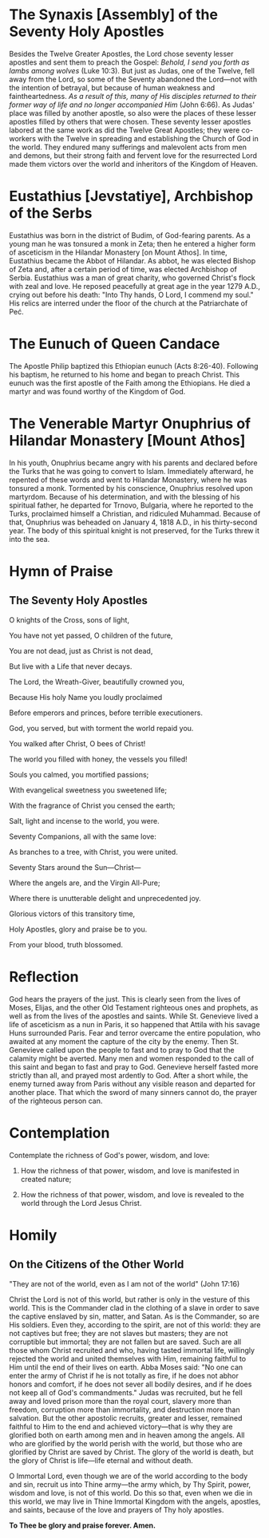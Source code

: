 # The Synaxis [Assembly] of the Seventy Holy Apostles

Besides the Twelve Greater Apostles, the Lord chose seventy lesser apostles and sent them to preach the Gospel: *Behold, I send you forth as lambs among wolves* (Luke 10:3). But just as Judas, one of the Twelve, fell away from the Lord, so some of the Seventy abandoned the Lord—not with the intention of betrayal, but because of human weakness and faintheartedness. *As a result of this, many of His disciples returned to their former way of life and no longer accompanied Him* (John 6:66). As Judas' place was filled by another apostle, so also were the places of these lesser apostles filled by others that were chosen. These seventy lesser apostles labored at the same work as did the Twelve Great Apostles; they were co-workers with the Twelve in spreading and establishing the Church of God in the world. They endured many sufferings and malevolent acts from men and demons, but their strong faith and fervent love for the resurrected Lord made them victors over the world and inheritors of the Kingdom of Heaven.


# Eustathius [Jevstatiye], Archbishop of the Serbs

Eustathius was born in the district of Budim, of God-fearing parents. As a young man he was tonsured a monk in Zeta; then he entered a higher form of asceticism in the Hilandar Monastery [on Mount Athos]. In time, Eustathius became the Abbot of Hilandar. As abbot, he was elected Bishop of Zeta and, after a certain period of time, was elected Archbishop of Serbia. Eustathius was a man of great charity, who governed Christ's flock with zeal and love. He reposed peacefully at great age in the year 1279 A.D., crying out before his death: "Into Thy hands, O Lord, I commend my soul." His relics are interred under the floor of the church at the Patriarchate of Peć.


# The Eunuch of Queen Candace

The Apostle Philip baptized this Ethiopian eunuch (Acts 8:26-40). Following his baptism, he returned to his home and began to preach Christ. This eunuch was the first apostle of the Faith among the Ethiopians. He died a martyr and was found worthy of the Kingdom of God.


# The Venerable Martyr Onuphrius of Hilandar Monastery [Mount Athos]

In his youth, Onuphrius became angry with his parents and declared before the Turks that he was going to convert to Islam. Immediately afterward, he repented of these words and went to Hilandar Monastery, where he was tonsured a monk. Tormented by his conscience, Onuphrius resolved upon martyrdom. Because of his determination, and with the blessing of his spiritual father, he departed for Trnovo, Bulgaria, where he reported to the Turks, proclaimed himself a Christian, and ridiculed Muhammad. Because of that, Onuphrius was beheaded on January 4, 1818 A.D., in his thirty-second year. The body of this spiritual knight is not preserved, for the Turks threw it into the sea.


# Hymn of Praise

## The Seventy Holy Apostles

O knights of the Cross, sons of light,

You have not yet passed, O children of the future,

You are not dead, just as Christ is not dead,

But live with a Life that never decays.

The Lord, the Wreath-Giver, beautifully crowned you,

Because His holy Name you loudly proclaimed

Before emperors and princes, before terrible executioners.

God, you served, but with torment the world repaid you.

You walked after Christ, O bees of Christ!

The world you filled with honey, the vessels you filled!

Souls you calmed, you mortified passions;

With evangelical sweetness you sweetened life;

With the fragrance of Christ you censed the earth;

Salt, light and incense to the world, you were.

Seventy Companions, all with the same love:

As branches to a tree, with Christ, you were united.

Seventy Stars around the Sun—Christ—

Where the angels are, and the Virgin All-Pure;

Where there is unutterable delight and unprecedented joy.

Glorious victors of this transitory time,

Holy Apostles, glory and praise be to you.

From your blood, truth blossomed.


# Reflection

God hears the prayers of the just. This is clearly seen from the lives of Moses, Elijas, and the other Old Testament righteous ones and prophets, as well as from the lives of the apostles and saints. While St. Genevieve lived a life of asceticism as a nun in Paris, it so happened that Attila with his savage Huns surrounded Paris. Fear and terror overcame the entire population, who awaited at any moment the capture of the city by the enemy. Then St. Genevieve called upon the people to fast and to pray to God that the calamity might be averted. Many men and women responded to the call of this saint and began to fast and pray to God. Genevieve herself fasted more strictly than all, and prayed most ardently to God. After a short while, the enemy turned away from Paris without any visible reason and departed for another place. That which the sword of many sinners cannot do, the prayer of the righteous person can.


# Contemplation

Contemplate the richness of God's power, wisdom, and love:

1. How the richness of that power, wisdom, and love is manifested in created nature;

2. How the richness of that power, wisdom, and love is revealed to the world through the Lord Jesus Christ.


# Homily

## On the Citizens of the Other World

"They are not of the world, even as I am not of the world" (John 17:16)

Christ the Lord is not of this world, but rather is only in the vesture of this world. This is the Commander clad in the clothing of a slave in order to save the captive enslaved by sin, matter, and Satan. As is the Commander, so are His soldiers. Even they, according to the spirit, are not of this world: they are not captives but free; they are not slaves but masters; they are not corruptible but immortal; they are not fallen but are saved. Such are all those whom Christ recruited and who, having tasted immortal life, willingly rejected the world and united themselves with Him, remaining faithful to Him until the end of their lives on earth. Abba Moses said: "No one can enter the army of Christ if he is not totally as fire, if he does not abhor honors and comfort, if he does not sever all bodily desires, and if he does not keep all of God's commandments." Judas was recruited, but he fell away and loved prison more than the royal court, slavery more than freedom, corruption more than immortality, and destruction more than salvation. But the other apostolic recruits, greater and lesser, remained faithful to Him to the end and achieved victory—that is why they are glorified both on earth among men and in heaven among the angels. All who are glorified by the world perish with the world, but those who are glorified by Christ are saved by Christ. The glory of the world is death, but the glory of Christ is life—life eternal and without death.

O Immortal Lord, even though we are of the world according to the body and sin, recruit us into Thine army—the army which, by Thy Spirit, power, wisdom and love, is not of this world. Do this so that, even when we die in this world, we may live in Thine Immortal Kingdom with the angels, apostles, and saints, because of the love and prayers of Thy holy apostles.

**To Thee be glory and praise forever. Amen.**
